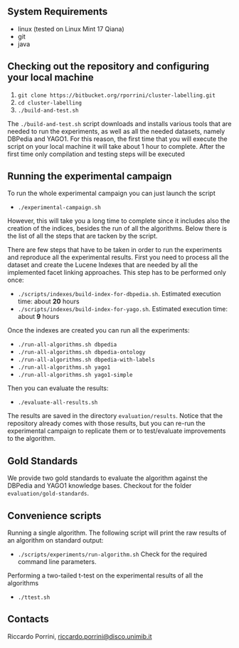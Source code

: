 ## System Requirements

* linux (tested on Linux Mint 17 Qiana)
* git
* java

## Checking out the repository and configuring your local machine

1. ```git clone https://bitbucket.org/rporrini/cluster-labelling.git```
2. ```cd cluster-labelling```
3. ```./build-and-test.sh```

The ```./build-and-test.sh``` script downloads and installs various tools that are needed to run the experiments, as well as all the needed datasets, namely DBPedia and YAGO1. For this reason, the first time that you will execute the script on your local machine it will take about 1 hour to complete. After the first time only compilation and testing steps will be executed

## Running the experimental campaign

To run the whole experimental campaign you can just launch the script

* ```./experimental-campaign.sh```

However, this will take you a long time to complete since it includes also the creation of the indices, besides the run of all the algorithms. Below there is the list of all the steps that are tacken by the script.

There are few steps that have to be taken in order to run the experiments and reproduce all the experimental results. First you need to process all the dataset and create the Lucene Indexes that are needed by all the implemented facet linking approaches. This step has to be performed only once:

* ```./scripts/indexes/build-index-for-dbpedia.sh```. Estimated execution time: about __20__ hours
* ```./scripts/indexes/build-index-for-yago.sh```. Estimated execution time: about __9__ hours

Once the indexes are created you can run all the experiments:

* ```./run-all-algorithms.sh dbpedia```
* ```./run-all-algorithms.sh dbpedia-ontology```
* ```./run-all-algorithms.sh dbpedia-with-labels```
* ```./run-all-algorithms.sh yago1```
* ```./run-all-algorithms.sh yago1-simple```

Then you can evaluate the results:

* ```./evaluate-all-results.sh```

The results are saved in the directory ```evaluation/results```. Notice that the repository already comes with those results, but you can re-run the experimental campaign to replicate them or to test/evaluate improvements to the algorithm.

## Gold Standards

We provide two gold standards to evaluate the algorithm against the DBPedia and YAGO1 knowledge bases. Checkout for the folder ```evaluation/gold-standards```.

## Convenience scripts

Running a single algorithm. The following script will print the raw results of an algorithm on standard output:

* ```./scripts/experiments/run-algorithm.sh``` Check for the required command line parameters.

Performing a two-tailed t-test on the experimental results of all the algorithms

* ```./ttest.sh```

## Contacts

Riccardo Porrini, [riccardo.porrini@disco.unimib.it](mailto:riccardo.porrini@disco.unimib.it)


